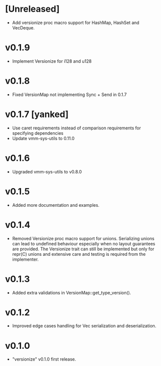 # [Unreleased]

- Add versionize proc macro support for HashMap, HashSet and VecDeque.

# v0.1.9

- Implement Versionize for i128 and u128

# v0.1.8

- Fixed VersionMap not implementing Sync + Send in 0.1.7

# v0.1.7 [yanked]

- Use caret requirements instead of comparison requirements
  for specifying dependencies
- Update vmm-sys-utils to 0.11.0

# v0.1.6

- Upgraded vmm-sys-utils to v0.8.0

# v0.1.5

- Added more documentation and examples.

# v0.1.4

- Removed Versionize proc macro support for unions. Serializing unions can lead to undefined behaviour especially when no
layout guarantees are provided. The Versionize trait can still be implemented but only for repr(C) unions and extensive care
and testing is required from the implementer.

# v0.1.3

- Added extra validations in VersionMap::get_type_version().

# v0.1.2

- Improved edge cases handling for Vec serialization and deserialization.

# v0.1.0

- "versionize" v0.1.0 first release.
